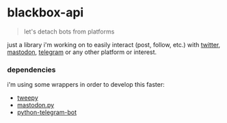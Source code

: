 # blackbox-api
> let's detach bots from platforms

just a library i'm working on to easily interact (post, follow, etc.) with [twitter](https://developer.twitter.com/en/docs/api-reference-index), [mastodon](https://docs.joinmastodon.org/), [telegram](https://core.telegram.org/bots/api) or any other platform or interest.

### dependencies
i'm using some wrappers in order to develop this faster:
- [tweepy](https://github.com/tweepy/tweepy)
- [mastodon.py](https://github.com/halcy/Mastodon.py)
- [python-telegram-bot](https://github.com/python-telegram-bot/python-telegram-bot)

